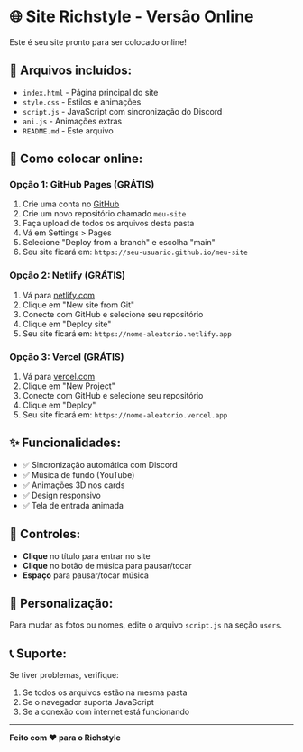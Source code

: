 # 🌐 Site Richstyle - Versão Online

Este é seu site pronto para ser colocado online! 

## 📁 Arquivos incluídos:
- `index.html` - Página principal do site
- `style.css` - Estilos e animações
- `script.js` - JavaScript com sincronização do Discord
- `ani.js` - Animações extras
- `README.md` - Este arquivo

## 🚀 Como colocar online:

### Opção 1: GitHub Pages (GRÁTIS)
1. Crie uma conta no [GitHub](https://github.com)
2. Crie um novo repositório chamado `meu-site`
3. Faça upload de todos os arquivos desta pasta
4. Vá em Settings > Pages
5. Selecione "Deploy from a branch" e escolha "main"
6. Seu site ficará em: `https://seu-usuario.github.io/meu-site`

### Opção 2: Netlify (GRÁTIS)
1. Vá para [netlify.com](https://netlify.com)
2. Clique em "New site from Git"
3. Conecte com GitHub e selecione seu repositório
4. Clique em "Deploy site"
5. Seu site ficará em: `https://nome-aleatorio.netlify.app`

### Opção 3: Vercel (GRÁTIS)
1. Vá para [vercel.com](https://vercel.com)
2. Clique em "New Project"
3. Conecte com GitHub e selecione seu repositório
4. Clique em "Deploy"
5. Seu site ficará em: `https://nome-aleatorio.vercel.app`

## ✨ Funcionalidades:
- ✅ Sincronização automática com Discord
- ✅ Música de fundo (YouTube)
- ✅ Animações 3D nos cards
- ✅ Design responsivo
- ✅ Tela de entrada animada

## 🎵 Controles:
- **Clique** no título para entrar no site
- **Clique** no botão de música para pausar/tocar
- **Espaço** para pausar/tocar música

## 🔧 Personalização:
Para mudar as fotos ou nomes, edite o arquivo `script.js` na seção `users`.

## 📞 Suporte:
Se tiver problemas, verifique:
1. Se todos os arquivos estão na mesma pasta
2. Se o navegador suporta JavaScript
3. Se a conexão com internet está funcionando

---
**Feito com ❤️ para o Richstyle** 